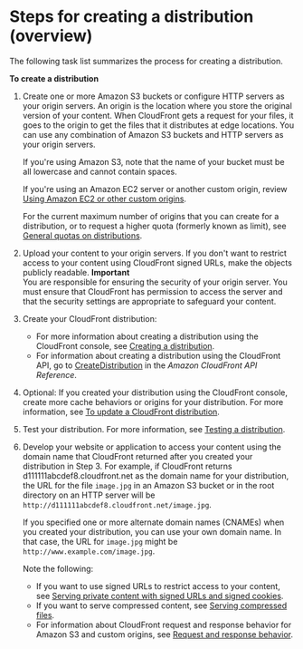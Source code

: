 # Steps for creating a distribution \(overview\)<a name="distribution-web-creating"></a>

The following task list summarizes the process for creating a distribution\.<a name="create-download-distribution-task-list"></a>

**To create a distribution**

1. Create one or more Amazon S3 buckets or configure HTTP servers as your origin servers\. An origin is the location where you store the original version of your content\. When CloudFront gets a request for your files, it goes to the origin to get the files that it distributes at edge locations\. You can use any combination of Amazon S3 buckets and HTTP servers as your origin servers\.

   If you're using Amazon S3, note that the name of your bucket must be all lowercase and cannot contain spaces\.

   If you're using an Amazon EC2 server or another custom origin, review [Using Amazon EC2 or other custom origins](DownloadDistS3AndCustomOrigins.md#concept_CustomOrigin)\.

   For the current maximum number of origins that you can create for a distribution, or to request a higher quota \(formerly known as limit\), see [General quotas on distributions](cloudfront-limits.md#limits-web-distributions)\.

1. Upload your content to your origin servers\. If you don't want to restrict access to your content using CloudFront signed URLs, make the objects publicly readable\. 
**Important**  
You are responsible for ensuring the security of your origin server\. You must ensure that CloudFront has permission to access the server and that the security settings are appropriate to safeguard your content\.

1. Create your CloudFront distribution:
   + For more information about creating a distribution using the CloudFront console, see [Creating a distribution](distribution-web-creating-console.md)\.
   + For information about creating a distribution using the CloudFront API, go to [CreateDistribution](https://docs.aws.amazon.com/cloudfront/latest/APIReference/API_CreateDistribution.html) in the *Amazon CloudFront API Reference*\.

1. Optional: If you created your distribution using the CloudFront console, create more cache behaviors or origins for your distribution\. For more information, see [To update a CloudFront distribution](HowToUpdateDistribution.md#HowToUpdateDistributionProcedure)\.

1. Test your distribution\. For more information, see [Testing a distribution](distribution-web-testing.md)\.

1. Develop your website or application to access your content using the domain name that CloudFront returned after you created your distribution in Step 3\. For example, if CloudFront returns d111111abcdef8\.cloudfront\.net as the domain name for your distribution, the URL for the file `image.jpg` in an Amazon S3 bucket or in the root directory on an HTTP server will be `http://d111111abcdef8.cloudfront.net/image.jpg`\. 

   If you specified one or more alternate domain names \(CNAMEs\) when you created your distribution, you can use your own domain name\. In that case, the URL for `image.jpg` might be `http://www.example.com/image.jpg`\.

   Note the following:
   + If you want to use signed URLs to restrict access to your content, see [Serving private content with signed URLs and signed cookies](PrivateContent.md)\. 
   + If you want to serve compressed content, see [Serving compressed files](ServingCompressedFiles.md)\.
   + For information about CloudFront request and response behavior for Amazon S3 and custom origins, see [Request and response behavior](RequestAndResponseBehavior.md)\.